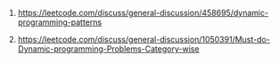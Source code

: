 1. https://leetcode.com/discuss/general-discussion/458695/dynamic-programming-patterns

2. https://leetcode.com/discuss/general-discussion/1050391/Must-do-Dynamic-programming-Problems-Category-wise
